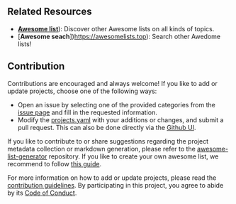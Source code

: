 ## Related Resources

- [**Awesome list**](https://awesome.re)): Discover other Awesome lists on all kinds of topics.
- [**Awesome seach**])https://awesomelists.top): Search other Awedome lists!

## Contribution

Contributions are encouraged and always welcome! If you like to add or update projects, choose one of the following ways:

- Open an issue by selecting one of the provided categories from the [issue page](https://github.com/derekvincent/crispy-waddle/issues/new/choose) and fill in the requested information.
- Modify the [projects.yaml](https://github.com/derekvincent/crispy-waddle/blob/main/projects.yaml) with your additions or changes, and submit a pull request. This can also be done directly via the [Github UI](https://github.com/derekvincent/crispy-waddle/edit/main/projects.yaml).

If you like to contribute to or share suggestions regarding the project metadata collection or markdown generation, please refer to the [awesome-list-generator](https://github.com/derekvincent/awesome-list-generator) repository. If you like to create your own awesome list, we recommend to follow [this guide](https://github.com/derekvincent/crispy-waddle/blob/main/create-awesome-list.md).

For more information on how to add or update projects, please read the [contribution guidelines](https://github.com/best-of-lists/best-of-template/blob/main/CONTRIBUTING.md). By participating in this project, you agree to abide by its [Code of Conduct](https://github.com/derekvincent/crispy-waddle/blob/main/.github/CODE_OF_CONDUCT.md).
